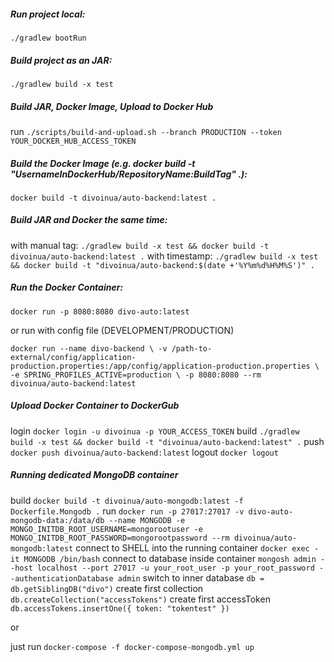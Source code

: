 ##### Run project local:
`./gradlew bootRun`

##### Build project as an JAR:
`./gradlew build -x test`

##### Build JAR, Docker Image, Upload to Docker Hub
run `./scripts/build-and-upload.sh --branch PRODUCTION --token YOUR_DOCKER_HUB_ACCESS_TOKEN`

##### Build the Docker Image (e.g. _docker build -t "UsernameInDockerHub/RepositoryName:BuildTag" ._):
`docker build -t divoinua/auto-backend:latest .`

##### Build JAR and Docker the same time:
with manual tag: `./gradlew build -x test && docker build -t divoinua/auto-backend:latest .`
with timestamp: 
`./gradlew build -x test && docker build -t "divoinua/auto-backend:$(date +'%Y%m%d%H%M%S')" .`

##### Run the Docker Container:
` docker run -p 8080:8080 divo-auto:latest `

or run with config file (DEVELOPMENT/PRODUCTION)

`docker run --name divo-backend \
-v /path-to-external/config/application-production.properties:/app/config/application-production.properties \
-e SPRING_PROFILES_ACTIVE=production \
-p 8080:8080 --rm divoinua/auto-backend:latest`

##### Upload Docker Container to DockerGub
login `docker login -u divoinua -p YOUR_ACCESS_TOKEN`
build `./gradlew build -x test && docker build -t "divoinua/auto-backend:latest" .`
push `docker push divoinua/auto-backend:latest`
logout `docker logout`

##### Running dedicated MongoDB container
build `docker build -t divoinua/auto-mongodb:latest -f Dockerfile.Mongodb .`
run `docker run -p 27017:27017 -v divo-auto-mongodb-data:/data/db --name MONGODB -e MONGO_INITDB_ROOT_USERNAME=mongorootuser -e MONGO_INITDB_ROOT_PASSWORD=mongorootpassword --rm divoinua/auto-mongodb:latest`
connect to SHELL into the running container `docker exec -it MONGODB /bin/bash` 
connect to database inside container `mongosh admin --host localhost --port 27017 -u your_root_user -p your_root_password --authenticationDatabase admin`
switch to inner database `db = db.getSiblingDB("divo")`
create first collection `db.createCollection("accessTokens")`
create first accessToken `db.accessTokens.insertOne({ token: "tokentest" })`

or 

just run `docker-compose -f docker-compose-mongodb.yml up`